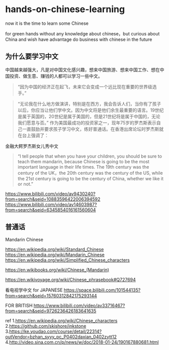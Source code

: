# hands-on-chinese-learning
now  it is the time to learn some Chinese

for green hands without any knowledge about chinese，but curious about China and wish have advantage do business with chinese  in the future 



## 为什么要学习中文

中国越来越强大，凡是对中国文化感兴趣，想来中国旅游、想来中国工作、想在中国投资、做生意、赚钱的人都可以学习一些中文。

>“因为中国的经济正在起飞，未来它会变成一个远比现在重要的世界级选手。”

>“无论我在什么地方做演讲，特别是在西方，我会告诉人们，当你有了孩子以后，你应当让他们学中文。因为中文将是他们余生最重要的语言。19世纪是属于英国的，20世纪是属于美国的，但是21世纪将是属于中国的，无论我们愿意与否。”
作为美国最成功的投资家之一，现年75岁的罗杰斯表示自己一直鼓励并要求孩子学习中文，练好普通话。在香港出席论坛时罗杰斯就在台上强调了：

金融大鳄罗杰斯女儿秀中文

>“I tell people that when you have your children, you should be sure to teach them mandarin, because Chinese is going to be the most important language in their life times. The 19th century was the century of the UK，the 20th century was the century of the US, while the 21st century is going to be the century of China, whether we like it or not.”

https://www.bilibili.com/video/av9430240?from=search&seid=10883596422006394592
https://www.bilibili.com/video/av14603987?from=search&seid=6345854016161560604

## 普通话
Mandarin Chinese

https://en.wikipedia.org/wiki/Standard_Chinese
https://en.wikipedia.org/wiki/Mandarin_Chinese
https://en.wikipedia.org/wiki/Simplified_Chinese_characters


https://en.wikibooks.org/wiki/Chinese_(Mandarin)

https://en.wikivoyage.org/wiki/Chinese_phrasebook#Q727694

看电视学中文 for JAPANESE
https://space.bilibili.com/101544135?from=search&seid=15760312842175293144

FOR BRITISH
https://www.bilibili.com/video/av33716467?from=search&seid=9726236426183641635

ref
1.https://en.wikipedia.org/wiki/Chinese_characters
2.https://github.com/skishore/inkstone
3.https://ke.youdao.com/course/detail/22314?outVendor=bzhan_syyy_pc_P0402daxian_0402zytt12
4.http://video.sina.com.cn/p/news/w/doc/2018-01-24/190167880681.html
